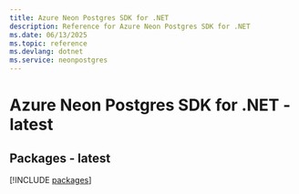 ```yaml
---
title: Azure Neon Postgres SDK for .NET
description: Reference for Azure Neon Postgres SDK for .NET
ms.date: 06/13/2025
ms.topic: reference
ms.devlang: dotnet
ms.service: neonpostgres
---
```

# Azure Neon Postgres SDK for .NET - latest
## Packages - latest
[!INCLUDE [packages](neon-postgres-index.md)]